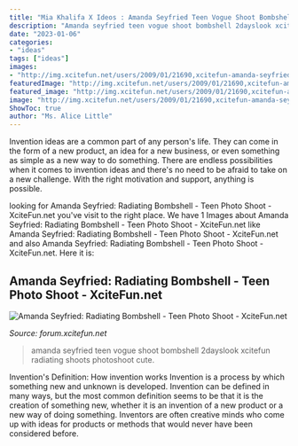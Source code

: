 ```yaml
---
title: "Mia Khalifa X Ideos : Amanda Seyfried Teen Vogue Shoot Bombshell 2dayslook Xcitefun Radiating Shoots Photoshoot Cute"
description: "Amanda seyfried teen vogue shoot bombshell 2dayslook xcitefun radiating shoots photoshoot cute"
date: "2023-01-06"
categories:
- "ideas"
tags: ["ideas"]
images:
- "http://img.xcitefun.net/users/2009/01/21690,xcitefun-amanda-seyfried-teen-4.jpg"
featuredImage: "http://img.xcitefun.net/users/2009/01/21690,xcitefun-amanda-seyfried-teen-4.jpg"
featured_image: "http://img.xcitefun.net/users/2009/01/21690,xcitefun-amanda-seyfried-teen-4.jpg"
image: "http://img.xcitefun.net/users/2009/01/21690,xcitefun-amanda-seyfried-teen-4.jpg"
ShowToc: true
author: "Ms. Alice Little"
---
```



Invention ideas are a common part of any person's life. They can come in the form of a new product, an idea for a new business, or even something as simple as a new way to do something. There are endless possibilities when it comes to invention ideas and there's no need to be afraid to take on a new challenge. With the right motivation and support, anything is possible.

	

		
looking for Amanda Seyfried: Radiating Bombshell - Teen Photo Shoot - XciteFun.net you've visit to the right place. We have 1 Images about Amanda Seyfried: Radiating Bombshell - Teen Photo Shoot - XciteFun.net like Amanda Seyfried: Radiating Bombshell - Teen Photo Shoot - XciteFun.net and also Amanda Seyfried: Radiating Bombshell - Teen Photo Shoot - XciteFun.net. Here it is:
		
    
## Amanda Seyfried: Radiating Bombshell - Teen Photo Shoot - XciteFun.net

<img loading=lazy src="http://img.xcitefun.net/users/2009/01/21690,xcitefun-amanda-seyfried-teen-4.jpg" onerror="this.onerror=null;this.src='https://tse3.mm.bing.net/th?id=OIP.qT1XbZm7ufUTF-u0kkelTQHaKF&amp;pid=15.1';" alt="Amanda Seyfried: Radiating Bombshell - Teen Photo Shoot - XciteFun.net">

_Source: forum.xcitefun.net_

>amanda seyfried teen vogue shoot bombshell 2dayslook xcitefun radiating shoots photoshoot cute. 

	

Invention's Definition: How invention works
Invention is a process by which something new and unknown is developed. Invention can be defined in many ways, but the most common definition seems to be that it is the creation of something new, whether it is an invention of a new product or a new way of doing something. Inventors are often creative minds who come up with ideas for products or methods that would never have been considered before.

